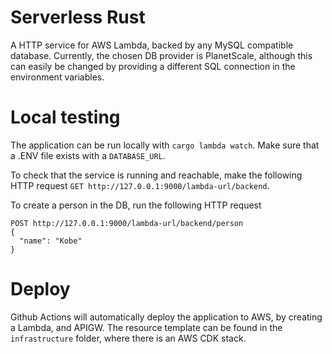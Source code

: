 # Serverless Rust
A HTTP service for AWS Lambda, backed by any MySQL compatible database. Currently, the chosen DB provider is PlanetScale, although this can easily be changed by providing a different SQL connection in the environment variables. 

# Local testing
The application can be run locally with `cargo lambda watch`. Make sure that a .ENV file exists with a `DATABASE_URL`.

To check that the service is running and reachable, make the following HTTP request `GET http://127.0.0.1:9000/lambda-url/backend`.

To create a person in the DB, run the following HTTP request
```
POST http://127.0.0.1:9000/lambda-url/backend/person
{
  "name": "Kobe"
}
```

# Deploy
Github Actions will automatically deploy the application to AWS, by creating a Lambda, and APIGW. The resource template can be found in the `infrastructure` folder, where there is an AWS CDK stack.